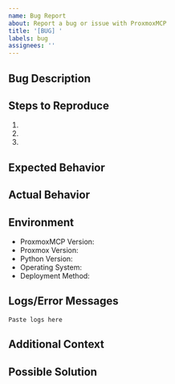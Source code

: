 ```yaml
---
name: Bug Report
about: Report a bug or issue with ProxmoxMCP
title: '[BUG] '
labels: bug
assignees: ''
---
```


## Bug Description
<!-- A clear and concise description of the bug -->

## Steps to Reproduce
<!-- Steps to reproduce the behavior -->
1. 
2. 
3. 

## Expected Behavior
<!-- A clear and concise description of what you expected to happen -->

## Actual Behavior
<!-- What actually happened -->

## Environment
- ProxmoxMCP Version: <!-- e.g. 1.0.0 -->
- Proxmox Version: <!-- e.g. 7.4-3 -->
- Python Version: <!-- e.g. 3.10.4 -->
- Operating System: <!-- e.g. Ubuntu 22.04 -->
- Deployment Method: <!-- e.g. Docker, pip install -->

## Logs/Error Messages
<!-- Include any relevant logs or error messages -->
```
Paste logs here
```

## Additional Context
<!-- Add any other context about the problem here -->

## Possible Solution
<!-- If you have suggestions on how to fix the issue -->